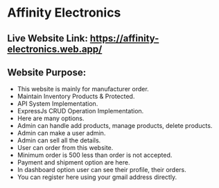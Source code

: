 # Affinity Electronics

## Live Website Link: https://affinity-electronics.web.app/

## Website Purpose:

* This website is mainly for manufacturer order.
* Maintain Inventory Products & Protected.
* API System Implementation.
* ExpressJs CRUD Operation Implementation.
* Here are many options.
* Admin can handle add products, manage products, delete products.
* Admin can make a user admin.
* Admin can sell all the details.
* User can order from this website.
* Minimum order is 500 less than order is not accepted.
* Payment and shipment option are here.
* In dashboard option user can see their profile, their orders.
* You can register here using your gmail address directly.

